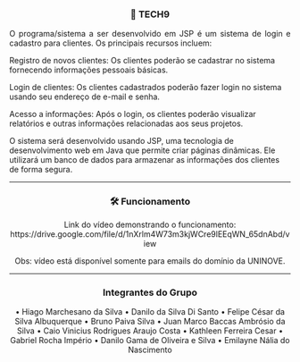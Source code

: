 <h3 align="center"> 🚀 TECH9 </h3>
<p align="justify">O programa/sistema a ser desenvolvido em JSP é um sistema de login e cadastro para clientes. Os principais recursos incluem:

Registro de novos clientes: Os clientes poderão se cadastrar no sistema fornecendo informações pessoais básicas.

Login de clientes: Os clientes cadastrados poderão fazer login no sistema usando seu endereço de e-mail e senha.

Acesso a informações: Após o login, os clientes poderão visualizar relatórios e outras informações relacionadas aos seus projetos.

O sistema será desenvolvido usando JSP, uma tecnologia de desenvolvimento web em Java que permite criar páginas dinâmicas. Ele utilizará um banco de dados para armazenar as informações dos clientes de forma segura.</p>


------------

<div align="center">
<h3> 🛠 Funcionamento </h3>
  
<p>Link do vídeo demonstrando o funcionamento: 
https://drive.google.com/file/d/1nXrlm4W73m3kjWCre9lEEqWN_65dnAbd/view

Obs: vídeo está disponível somente para emails do domínio da UNINOVE.</p>
</div>
  
------------

<div align="center">
<h3> Integrantes do Grupo </h3>
<p>
• Hiago Marchesano da Silva
• Danilo da Silva Di Santo
• Felipe César da Silva Albuquerque
• Bruno Paiva Silva
• Juan Marco Baccas Ambrósio da Silva
• Caio Vinicius Rodrigues Araujo Costa
• Kathleen Ferreira Cesar
• Gabriel Rocha Império
• Danilo Gama de Oliveira e Silva
• Emilayne Nália do Nascimento
</p>
